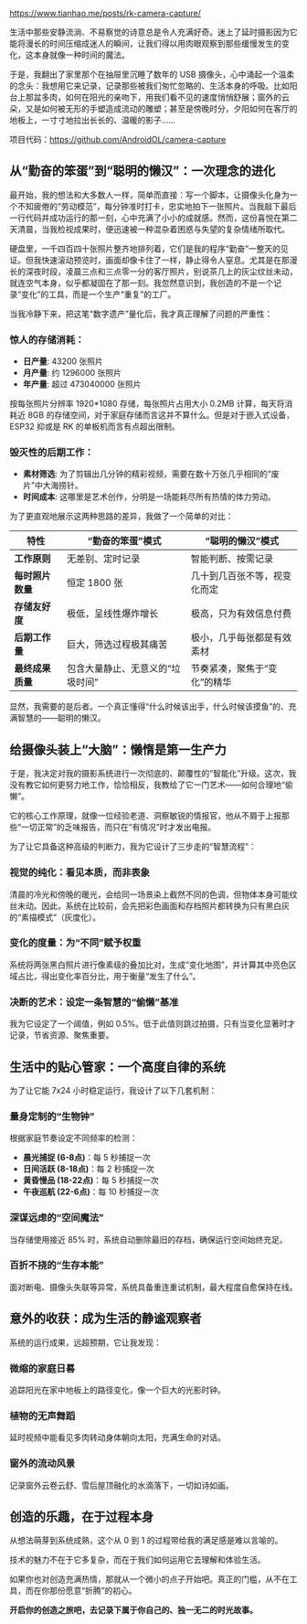 https://www.tianhao.me/posts/rk-camera-capture/

生活中那些安静流淌、不易察觉的诗意总是令人充满好奇。迷上了延时摄影因为它能将漫长的时间压缩成迷人的瞬间，让我们得以用肉眼观察到那些缓慢发生的变化，这本身就像一种时间的魔法。

于是，我翻出了家里那个在抽屉里沉睡了数年的 USB 摄像头，心中涌起一个温柔的念头：我想用它来记录，记录那些被我们匆忙忽略的、生活本身的呼吸。比如阳台上那盆多肉，如何在阳光的亲吻下，用我们看不见的速度悄悄舒展；窗外的云朵，又是如何被无形的手塑造成流动的雕塑；甚至是傍晚时分，夕阳如何在客厅的地板上，一寸寸地拉出长长的、温暖的影子……

项目代码：https://github.com/AndroidOL/camera-capture

## 从“勤奋的笨蛋”到“聪明的懒汉”：一次理念的进化

最开始，我的想法和大多数人一样，简单而直接：写一个脚本，让摄像头化身为一个不知疲倦的“劳动模范”，每分钟准时打卡，忠实地拍下一张照片。当我敲下最后一行代码并成功运行的那一刻，心中充满了小小的成就感。然而，这份喜悦在第二天清晨，当我检视成果时，便迅速被一种混杂着困惑与失望的复杂情绪所取代。

硬盘里，一千四百四十张照片整齐地排列着，它们是我的程序“勤奋”一整天的见证。但我快速滚动预览时，画面却像卡住了一样，静止得令人窒息。尤其是在那漫长的深夜时段，凌晨三点和三点零一分的客厅照片，别说茶几上的灰尘纹丝未动，就连空气本身，似乎都凝固在了那一刻。我忽然意识到，我创造的不是一个记录“变化”的工具，而是一个生产“重复”的工厂。

当我冷静下来，把这笔“数字遗产”量化后，我才真正理解了问题的严重性：

### 惊人的存储消耗：

- **日产量**: 43200 张照片  
- **月产量**: 约 1296000 张照片  
- **年产量**: 超过 473040000 张照片  

按每张照片分辨率 1920\*1080 存储，每张照片占用大小 0.2MB 计算，每天将消耗近 8GB 的存储空间，对于家庭存储而言这并不算什么。但是对于嵌入式设备，ESP32 抑或是 RK 的单板机而言有点超出限制。

### 毁灭性的后期工作：

- **素材筛选**: 为了剪辑出几分钟的精彩视频，需要在数十万张几乎相同的“废片”中大海捞针。  
- **时间成本**: 这哪里是艺术创作，分明是一场能耗尽所有热情的体力劳动。

为了更直观地展示这两种思路的差异，我做了一个简单的对比：

| 特性         | “勤奋的笨蛋”模式         | “聪明的懒汉”模式       |
| ---------- | ----------------- | --------------- |
| **工作原则**   | 无差别、定时记录          | 智能判断、按需记录       |
| **每时照片数量** | 恒定 1800 张         | 几十到几百张不等，视变化而定  |
| **存储友好度**  | 极低，呈线性爆炸增长        | 极高，只为有效信息付费     |
| **后期工作量**  | 巨大，筛选过程极其痛苦       | 极小，几乎每张都是有效素材   |
| **最终成果质量** | 包含大量静止、无意义的“垃圾时间” | 节奏紧凑，聚焦于“变化”的精华 |

显然，我需要的是后者。一个真正懂得“什么时候该出手，什么时候该摸鱼”的、充满智慧的——聪明的懒汉。

## 给摄像头装上“大脑”：懒惰是第一生产力

于是，我决定对我的摄影系统进行一次彻底的、颠覆性的“智能化”升级。这次，我没有教它如何更努力地工作，恰恰相反，我教给了它一门艺术——如何合理地“偷懒”。

它的核心工作原理，就像一位经验老道、洞察敏锐的情报官，他从不屑于上报那些“一切正常”的乏味报告，而只在“有情况”时才发出电报。

为了让它具备这种高级的判断力，我为它设计了三步走的“智慧流程”：

### 视觉的纯化：看见本质，而非表象

清晨的冷光和傍晚的暖光，会给同一场景染上截然不同的色调，但物体本身可能纹丝未动。因此，系统在比较前，会先把彩色画面和存档照片都转换为只有黑白灰的“素描模式”（灰度化）。

### 变化的度量：为“不同”赋予权重

系统将两张黑白照片进行像素级的叠加比对，生成“变化地图”，并计算其中亮色区域占比，得出变化率百分比，用于衡量“发生了什么”。

### 决断的艺术：设定一条智慧的“偷懒”基准

我为它设定了一个阈值，例如 0.5%。低于此值则跳过拍摄，只有当变化显著时才记录，节省资源、聚焦重要。

## 生活中的贴心管家：一个高度自律的系统

为了让它能 7x24 小时稳定运行，我设计了以下几套机制：

### 量身定制的“生物钟”

根据家庭节奏设定不同频率的检测：

- **晨光捕捉 (6-8点)**：每 5 秒捕捉一次  
- **日间活跃 (8-18点)**：每 2 秒捕捉一次  
- **黄昏慢品 (18-22点)**：每 5 秒捕捉一次  
- **午夜巡航 (22-6点)**：每 10 秒捕捉一次  

### 深谋远虑的“空间魔法”

当存储使用接近 85% 时，系统自动删除最旧的存档，确保运行空间始终充足。

### 百折不挠的“生存本能”

面对断电、摄像头失联等异常，系统具备重连重试机制，最大程度自愈保持在线。

## 意外的收获：成为生活的静谧观察者

系统的运行成果，远超预期，它让我发现：

### 微缩的家庭日晷

追踪阳光在家中地板上的路径变化，像一个巨大的光影时钟。

### 植物的无声舞蹈

延时视频中能看见多肉转动身体朝向太阳，充满生命的对话。

### 窗外的流动风景

记录窗外云卷云舒、雪后屋顶融化的水滴落下，一切如诗如画。

## 创造的乐趣，在于过程本身

从想法萌芽到系统成熟，这个从 0 到 1 的过程带给我的满足感是难以言喻的。

技术的魅力不在于它多复杂，而在于我们如何运用它去理解和体验生活。

如果你也对创造充满热情，那就从一个微小的点子开始吧。真正的门槛，从不在工具，而在你那份愿意“折腾”的初心。

**开启你的创造之旅吧，去记录下属于你自己的、独一无二的时光故事。**
